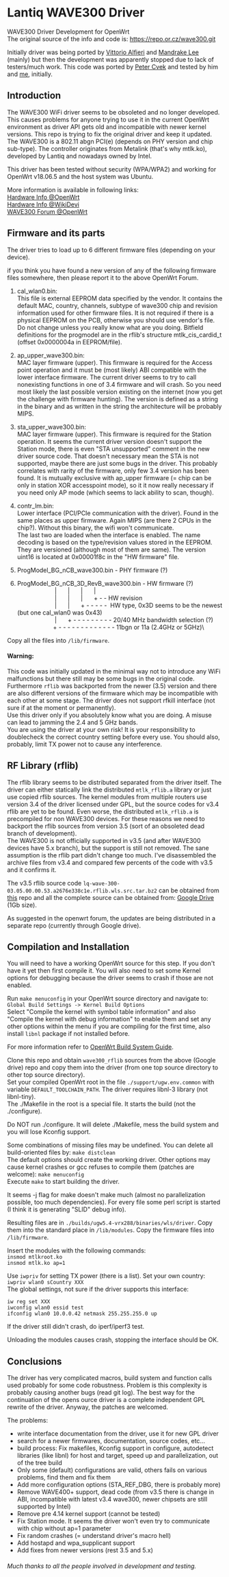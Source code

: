 # Lantiq WAVE300 Driver
WAVE300 Driver Development for OpenWrt\
The original source of the info and code is: https://repo.or.cz/wave300.git

Initially driver was being ported by [Vittorio Alfieri](https://forum.openwrt.org/u/vittorio88) and [Mandrake Lee](https://forum.openwrt.org/u/mandrake-lee) (mainly) but then the development was apparently stopped due to lack of testers/much work. This code was ported by [Peter Cvek](https://forum.openwrt.org/u/pc2005) and tested by him and [me](https://forum.openwrt.org/u/ahmar16), initially.

## Introduction
The WAVE300 WiFi driver seems to be obsoleted and no longer developed. This causes problems for anyone trying to use it in the current OpenWrt environment as driver API gets old and incompatible with newer kernel versions. This repo is trying to fix the original driver and keep it updated.\
The WAVE300 is a 802.11 abgn PCI(e) (depends on PHY version and chip sub-type). The controller originates from Metalink (that's why mtlk.ko), developed by Lantiq and nowadays owned by Intel.

This driver has been tested without security (WPA/WPA2) and working for OpenWrt v18.06.5 and the host system was Ubuntu.

More information is available in following links:\
[Hardware Info @OpenWrt](https://openwrt.org/docs/techref/hardware/soc/soc.lantiq#wave300)\
[Hardware Info @WikiDevi](https://wikidevi.com/wiki/Lantiq#WAVE300)\
[WAVE300 Forum @OpenWrt](https://forum.openwrt.org/t/support-for-wave-300-wi-fi-chip/24690)

## Firmware and its parts
The driver tries to load up to 6 different firmware files (depending on your device).

if you think you have found a new version of any of the following firmware files somewhere, then please report it to the above OpenWrt Forum.

1. cal_wlan0.bin:\
This file is external EEPROM data specified by the vendor. It contains the default MAC, country, channels, subtype of wave300 chip and revision information used for other firmware files. It is not required if there is a physical EEPROM on the PCB, otherwise you should use vendor's file. Do not change unless you really know what are you doing. Bitfield definitions for the progmodel are in the rflib's structure mtlk_cis_cardid_t (offset 0x0000004a in EEPROM/file).

2. ap_upper_wave300.bin:\
MAC layer firmware (upper). This firmware is required for the Access point operation and it must be (most likely) ABI compatible with the lower interface firmware. The current driver seems to try to call nonexisting functions in one of 3.4 firmware and will crash. So you need most likely the last possible version existing on the internet (now you get the challenge with firmware hunting). The version is defined as a string in the binary and as written in the string the architecture will be probably MIPS.

3. sta_upper_wave300.bin:\
MAC layer firmware (upper). This firmware is required for the Station operation. It seems the current driver version doesn't support the Station mode, there is even "STA unsupported" comment in the new driver source code. That doesn't necessary mean the STA is not supported, maybe there are just some bugs in the driver. This probably correlates with rarity of the firmware, only few 3.4 version has been found. It is mutually exclusive with ap_upper firmware (= chip can be only in station XOR accesspoint mode), so it it now really necessary if you need only AP mode (which seems to lack ability to scan, though).

4. contr_lm.bin:\
Lower interface (PCI/PCIe communication with the driver). Found in the same places as upper firmware. Again MIPS (are there 2 CPUs in the chip?). Without this binary, the wifi won't communicate.  
The last two are loaded when the interface is enabled. The name decoding is based on the type/revision values stored in the EEPROM. They are versioned (although most of them are same). The version uint16 is located at 0x00001f8c in the "HW firmware" file.

5. ProgModel_BG_nCB_wave300.bin - PHY firmware (?)
6. ProgModel_BG_nCB_3D_RevB_wave300.bin - HW firmware (?)\
&ensp; &ensp; &ensp; &ensp; &ensp; &ensp; &ensp; &ensp; | &ensp; &ensp; | &ensp; &ensp; | &ensp; &ensp; |\
&ensp; &ensp; &ensp; &ensp; &ensp; &ensp; &ensp; &ensp; | &ensp; &ensp; | &ensp; &ensp; | &ensp; &ensp; + - - HW revision\
&ensp; &ensp; &ensp; &ensp; &ensp; &ensp; &ensp; &ensp; | &ensp; &ensp; | &ensp; &ensp; + - - - - - &nbsp;HW type, 0x3D seems to be the newest (but one cal_wlan0 was 0x43)\
&ensp; &ensp; &ensp; &ensp; &ensp; &ensp; &ensp; &ensp; | &ensp; &ensp; + - - - - - - - - - 20/40 MHz bandwidth selection (?)\
&ensp; &ensp; &ensp; &ensp; &ensp; &ensp; &ensp; &ensp;+ - - - - - - - - - - - - - 11bgn or 11a (2.4GHz or 5GHz)\

Copy all the files into `/lib/firmware`.

#### Warning:
This code was initially updated in the minimal way not to introduce any WiFi malfunctions but there still may be some bugs in the original code. Furthermore `rflib` was backported from the newer (3.5) version and there are also different versions of the firmware which may be incompatible with each other at some stage. The driver does not support rfkill interface (not sure if at the moment or permanently).\
Use this driver only if you absolutely know what you are doing. A misuse can lead to jamming the 2.4 and 5 GHz bands.\
You are using the driver at your own risk! It is your responsibility to doublecheck the correct country setting before every use. You should also, probably, limit TX power not to cause any interference.


## RF Library (rflib)
The rflib library seems to be distributed separated from the driver itself. The driver can either statically link the distributed `mtlk_rflib.a` library or just use copied rflib sources. The kernel modules from multiple routers use version 3.4 of the driver licensed under GPL, but the source codes for v3.4 rflib are yet to be found. Even worse, the distributed `mtlk_rflib.a` is precompiled for non WAVE300 devices. For these reasons we need to backport the rflib sources from version 3.5 (sort of an obsoleted dead branch of development).\
The WAVE300 is not officially supported in v3.5 (and after WAVE300 devices have 5.x branch), but the support is still not removed. The sane assumption is the rflib part didn't change too much. I've disassembled the archive files from v3.4 and compared few percents of the code with v3.5 and it confirms it.

The v3.5 rflib source code `lq-wave-300-03.05.00.00.53.a2676e338c1e.rflib.wls.src.tar.bz2` can be obtained from [this](https://repo.or.cz/wave300_rflib.git) repo and all the complete source can be obtained from: [Google Drive](https://drive.google.com/file/d/1Bozk1Cc8fB-FMgkxegyaSIBxru08bwJv/view) (1Gb size).

As suggested in the openwrt forum, the updates are being distributed in a separate repo (currently through Google drive).

## Compilation and Installation
You will need to have a working OpenWrt source for this step. If you don't have it yet then first compile it. You will also need to set some Kernel options for debugging because the driver seems to crash if those are not enabled.

Run `make menuconfig` in your OpenWrt source directory and navigate to:\
`Global Build Settings -> Kernel Build Options`\
Select "Compile the kernel with symbol table information" and also "Compile the kernel with debug information" to enable them and set any other options within the menu if you are compiling for the first time, also install `libnl` package if not installed before.

For more information refer to [OpenWrt Build System Guide](https://openwrt.org/docs/guide-developer/build-system/start).

Clone this repo and obtain `wave300_rflib` sources from the above (Google drive) repo and copy them into the driver (from one top source directory to other top source directory).\
Set your compiled OpenWrt root in the file `./support/ugw.env.common` with variable `DEFAULT_TOOLCHAIN_PATH`. The driver requires libnl-3 library (not libnl-tiny).\
The ./Makefile in the root is a special file. It starts the build (not the ./configure).

Do NOT run ./configure. It will delete ./Makefile, mess the build system and you will lose Kconfig support.

Some combinations of missing files may be undefined. You can delete all build-oriented files by: `make distclean`\
The default options should create the working driver. Other options may cause kernel crashes or gcc refuses to compile them (patches are welcome): `make menuconfig`\
Execute `make` to start building the driver.

It seems -j flag for make doesn't make much (almost no parallelization possible, too much dependencies). For every file some perl script is started (I think it is generating "SLID" debug info).

Resulting files are in `./builds/ugw5.4-vrx288/binaries/wls/driver`. Copy them into the standard place in `/lib/modules`. Copy the firmware files into `/lib/firmware`.

Insert the modules with the following commands:\
`insmod mtlkroot.ko`\
`insmod mtlk.ko ap=1`

Use `iwpriv` for setting TX power (there is a list).
Set your own country: `iwpriv wlan0 sCountry XXX`\
The global settings, not sure if the driver supports this interface:

`iw reg set XXX`\
`iwconfig wlan0 essid test`\
`ifconfig wlan0 10.0.0.42 netmask 255.255.255.0 up`

If the driver still didn't crash, do iperf/iperf3 test.

Unloading the modules causes crash, stopping the interface should be OK.

## Conclusions

The driver has very complicated macros, build system and function calls used probably for some code robustness. Problem is this complexity is probably causing another bugs (read git log). The best way for the continuation of the opens ource driver is a complete independent GPL rewrite of the driver. Anyway, the patches are welcomed.

The problems:
* write interface documentation from the driver, use it for new GPL driver
* search for a newer firmwares, documentation, source codes, etc...
* build process: Fix makefiles, Kconfig support in configure, autodetect libraries (like libnl) for host and target, speed up and parallelization, out of the tree build
* Only some (default) configurations are valid, others fails on various problems, find them and fix them
* Add more configuration options (STA_REF_DBG, there is probably more)
* Remove WAVE400+ support, dead code (from v3.5 there is change in ABI, incompatible with latest v3.4 wave300, newer chipsets are still supported by Intel)
* Remove pre 4.14 kernel support (cannot be tested)
* Fix Station mode. It seems the driver won't even try to communicate with chip without ap=1 parameter
* Fix random crashes (= understand driver's macro hell)
* Add hostapd and wpa_supplicant support
* Add fixes from newer versions (rest 3.5 and 5.x)

###### Much thanks to all the people involved in development and testing.
